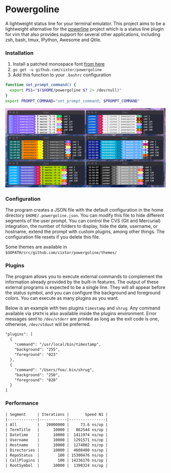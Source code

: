 # Powergoline

A lightweight status line for your terminal emulator. This project aims to be a lightweight alternative for the [powerline](https://github.com/powerline/powerline) project which is a status line plugin for vim that also provides support for several other applications, including zsh, bash, tmux, IPython, Awesome and Qtile.

### Installation

1. Install a patched monospace font [from here](https://github.com/powerline/fonts)
1. `go get -u github.com/cixtor/powergoline`
1. Add this function to your `.bashrc` configuration

```sh
function set_prompt_command() {
  export PS1="$($HOME/powergoline $? 2> /dev/null)"
}
export PROMPT_COMMAND="set_prompt_command; $PROMPT_COMMAND"
```

![powergoline](screenshot.png)

### Configuration

The program creates a JSON file with the default configuration in the home directory `$HOME/.powergoline.json`. You can modify this file to hide different segments of the user prompt. You can control the CVS (Git and Mercurial) integration, the number of folders to display, hide the date, username, or hostname, extend the prompt with custom plugins, among other things. The configuration file resets if you delete this file.

Some themes are available in `$GOPATH/src/github.com/cixtor/powergoline/themes/`

### Plugins

The program allows you to execute external commands to complement the information already provided by the built-in features. The output of these external programs is expected to be a single line. They will all appear before the status symbol, and you can configure the background and foreground colors. You can execute as many plugins as you want.

Below is an example with two plugins `timestamp` and `shrug`. Any command available via `$PATH` is also available inside the plugins environment. Error messages sent to `/dev/stderr` are printed as long as the exit code is one, otherwise, `/dev/stdout` will be preferred.

```
"plugins": [
  {
    "command": "/usr/local/bin/timestamp",
    "background": "255",
    "foreground": "023"
  },
  {
    "command": "/Users/foo/.bin/shrug",
    "background": "250",
    "foreground": "020"
  }
]
```

### Performance

```
| Segment     | Iterations |       Speed N1 |
|-------------|------------|----------------|
| All         |   20000000 |     73.6 ns/op |
| TermTitle   |      10000 |   862544 ns/op |
| Datetime    |      10000 |  1411974 ns/op |
| Username    |      10000 |  1291571 ns/op |
| Hostname    |      10000 |  1274002 ns/op |
| Directories |      10000 |  4608480 ns/op |
| RepoStatus  |        100 | 15300476 ns/op |
| CallPlugins |        100 | 14236176 ns/op |
| RootSymbol  |      10000 |  1398324 ns/op |
```
